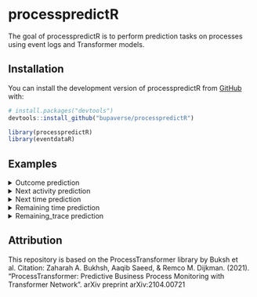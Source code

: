 
<!-- README.md is generated from README.Rmd. Please edit that file -->

# processpredictR

<!-- badges: start -->
<!-- badges: end -->

The goal of processpredictR is to perform prediction tasks on processes
using event logs and Transformer models.

## Installation

You can install the development version of processpredictR from
[GitHub](https://github.com/) with:

``` r
# install.packages("devtools")
devtools::install_github("bupaverse/processpredictR")
```

``` r
library(processpredictR)
library(eventdataR)
```

## Examples

<details>
<summary>
Outcome prediction
</summary>
<p>

``` r
library(processpredictR)
library(eventdataR)
```

### preprocess dataset

``` r
df <- prepare_examples(patients, task = "outcome")
df
```

### split dataset into train- and test dataset

``` r
set.seed(123)
split <- split_train_test(df, split = 0.7, trace_length_bins = 5)
split
split$train_df -> df_train
split$test_df -> df_test
```

### define transformer model

``` r
model <- create_model(df)
model
```

### compile transformer model

``` r
compile_model(transformer_model = model, learning_rate = 0.001)
```

### fit transformer model

``` r
fit_model(model, train_data = df_train, num_epochs = 5, batch_size = 10, file = "outcome")
```

### predict on test data

``` r
result <- predict_model(transformer_model = model, test_data = df_test)
result
```

### visualize with tensorboard

``` r
tensorboard(log_dir = "tensorboard/")
```

</p>
</details>
<details>
<summary>
Next activity prediction
</summary>
<p>

### preprocess dataset

``` r
df <- prepare_examples(patients, task = "next_activity")
df
```

### split dataset into train- and test dataset

``` r
set.seed(123)
split <- split_train_test(df, split = 0.7, trace_length_bins = 5)
split
split$train_df -> df_train
split$test_df -> df_test
```

### define transformer model

``` r
model <- create_model(df)
model
```

### compile transformer model

``` r
compile_model(transformer_model = model, learning_rate = 0.001)
```

### fit transformer model

``` r
fit_model(model, train_data = df_train, num_epochs = 5, batch_size = 10, file = "next_activity")
```

### predict on test data

``` r
result <- predict_model(transformer_model = model, test_data = df_test)
result
```

</p>
</details>
<details>
<summary>
Next time prediction
</summary>
<p>

### preprocess dataset

``` r
df <- prepare_examples(patients, task = "next_time")
df
```

### split dataset into train- and test dataset

``` r
set.seed(123)
split <- split_train_test(df, split = 0.7, trace_length_bins = 5)
split
split$train_df -> df_train
split$test_df -> df_test
```

### define transformer model

``` r
model <- create_model(df)
model
```

### compile transformer model

``` r
compile_model(transformer_model = model, learning_rate = 0.001)
```

### fit transformer model

``` r
fit_model(model, train_data = df_train, num_epochs = 5, batch_size = 10, file = "next_time")
```

### predict on test data

``` r
result <- predict_model(transformer_model = model, test_data = df_test)
result
```

### calculate metrics (todo: create function)

</p>
</details>
<details>
<summary>
Remaining time prediction
</summary>
<p>

### preprocess dataset

``` r
df <- prepare_examples(patients, task = "remaining_time")
df
```

### split dataset into train- and test dataset

``` r
set.seed(123)
split <- split_train_test(df, split = 0.7, trace_length_bins = 5)
split
split$train_df -> df_train
split$test_df -> df_test
```

### define transformer model

``` r
model <- create_model(df)
model
```

### compile transformer model

``` r
compile_model(transformer_model = model, learning_rate = 0.001)
```

### fit transformer model

``` r
fit_model(model, train_data = df_train, num_epochs = 5, batch_size = 10, file = "remaining_time")
```

### predict on test data

``` r
result <- predict_model(transformer_model = model, test_data = df_test)
result
```

### calculate metrics (todo: create function)

</p>
</details>
<details>
<summary>
Remaining_trace prediction
</summary>
<p>

### preprocess dataset

``` r
df <- prepare_examples(patients, task = "remaining_trace")
df
```

### split dataset into train- and test dataset

``` r
set.seed(123)
split <- split_train_test(df, split = 0.7, trace_length_bins = 5)
split
split$train_df -> df_train
split$test_df -> df_test
```

### define transformer model

``` r
model <- create_model(df)
model
```

### compile transformer model

``` r
compile_model(transformer_model = model, learning_rate = 0.001)
```

### fit transformer model

``` r
fit_model(model, train_data = df_train, num_epochs = 5, batch_size = 10, file = "remaining_trace")
```

### predict on test data

``` r
result <- predict_model(transformer_model = model, test_data = df_test)
result
```

</p>
</details>

## Attribution

This repository is based on the ProcessTransformer library by Buksh et
al. Citation: Zaharah A. Bukhsh, Aaqib Saeed, & Remco M. Dijkman.
(2021). “ProcessTransformer: Predictive Business Process Monitoring with
Transformer Network”. arXiv preprint arXiv:2104.00721

